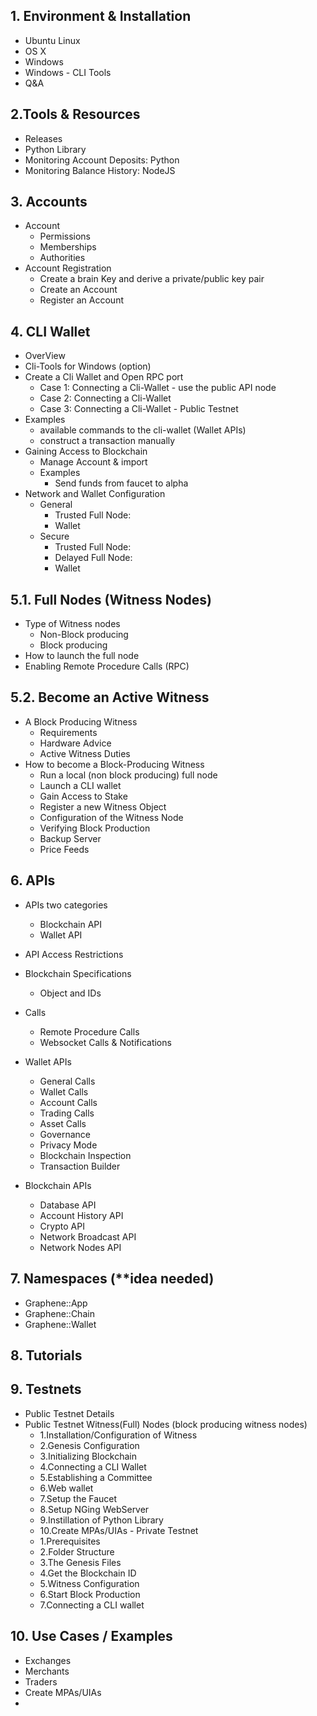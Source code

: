 
## 1. Environment & Installation 
   - Ubuntu Linux
   - OS X
   - Windows
   - Windows - CLI Tools
   - Q&A
## 2.Tools & Resources
   - Releases
   - Python Library
   - Monitoring Account Deposits: Python
   - Monitoring Balance History: NodeJS
   
   
## 3. Accounts
   - Account
      - Permissions
      - Memberships
      - Authorities
   - Account Registration
      - Create a brain Key and derive a private/public key pair
      - Create an Account
      - Register an Account

## 4. CLI Wallet
   - OverView
   - Cli-Tools for Windows (option)
   - Create a Cli Wallet and Open RPC port
      - Case 1: Connecting a Cli-Wallet - use the public API node
      - Case 2: Connecting a Cli-Wallet
      - Case 3: Connecting a Cli-Wallet - Public Testnet
   - Examples 
      - available commands to the cli-wallet (Wallet APIs) 
      - construct a transaction manually
   - Gaining Access to Blockchain
      - Manage Account & import
      - Examples 
         - Send funds from faucet to alpha 
   - Network and Wallet Configuration
      - General 
         - Trusted Full Node:
         - Wallet
      - Secure 
         - Trusted Full Node:
         - Delayed Full Node:
         - Wallet

## 5.1. Full Nodes (Witness Nodes)
   - Type of Witness nodes
      - Non-Block producing
      - Block producing
   - How to launch the full node
   - Enabling Remote Procedure Calls (RPC)

## 5.2. Become an Active Witness
   - A Block Producing Witness
       - Requirements
       - Hardware Advice
       - Active Witness Duties
   - How to become a Block-Producing Witness
       - Run a local (non block producing) full node
       - Launch a CLI wallet
       - Gain Access to Stake
       - Register a new Witness Object
       - Configuration of the Witness Node
       - Verifying Block Production
       - Backup Server
       - Price Feeds

## 6. APIs
   - APIs two categories
      - Blockchain API
      - Wallet API
   - API Access Restrictions
   - Blockchain Specifications
      - Object and IDs
   - Calls
      - Remote Procedure Calls
      - Websocket Calls & Notifications

   - Wallet APIs
      - General Calls
      - Wallet Calls
      - Account Calls
      - Trading Calls
      - Asset Calls
      - Governance
      - Privacy Mode
      - Blockchain Inspection
      - Transaction Builder
   - Blockchain APIs 
      - Database API
      - Account History API
      - Crypto API
      - Network Broadcast API
      - Network Nodes API   
   
## 7. Namespaces (**idea needed)
   - Graphene::App
   - Graphene::Chain
   - Graphene::Wallet
## 8. Tutorials

## 9. Testnets
   - Public Testnet Details
   - Public Testnet Witness(Full) Nodes (block producing witness nodes) 
       - 1.Installation/Configuration of Witness
       - 2.Genesis Configuration
       - 3.Initializing Blockchain
       - 4.Connecting a CLI Wallet
       - 5.Establishing a Committee
       - 6.Web wallet 
       - 7.Setup the Faucet      
       - 8.Setup NGing WebServer 
       - 9.Instillation of Python Library
        - 10.Create MPAs/UIAs
    - Private Testnet
      - 1.Prerequisites
      - 2.Folder Structure
      - 3.The Genesis Files
      - 4.Get the Blockchain ID
      - 5.Witness Configuration
      - 6.Start Block Production
      - 7.Connecting a CLI wallet

## 10. Use Cases / Examples
   - Exchanges
   - Merchants
   - Traders
   - Create MPAs/UIAs
   - 



